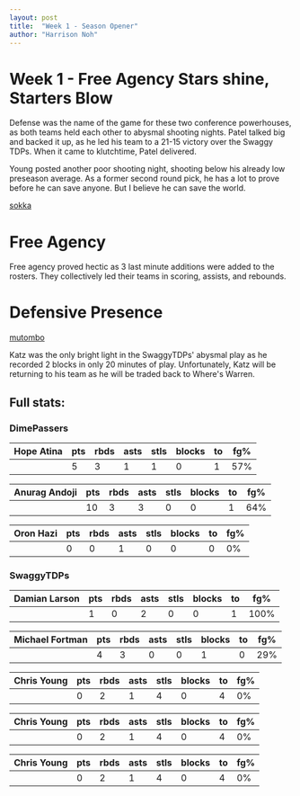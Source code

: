 ```yaml
---
layout: post
title:  "Week 1 - Season Opener"
author: "Harrison Noh"
---
```



# Week 1 - Free Agency Stars shine, Starters Blow

Defense was the name of the game for these two conference powerhouses, as both teams held each other to abysmal shooting nights. Patel talked big and backed it up, as he led his team to a 21-15 victory over the Swaggy TDPs. When it came to klutchtime, Patel delivered. 

Young posted another poor shooting night, shooting below his already low preseason average. As a former second round pick, he has a lot to prove before he can save anyone. But I believe he can save the world. 

[sokka](https://media.giphy.com/media/kkSkgexb9xBoQ/giphy.gif)

# Free Agency

Free agency proved hectic as 3 last minute additions were added to the rosters. They collectively led their teams in scoring, assists, and rebounds.

# Defensive Presence

[mutombo](https://media.giphy.com/media/oNUeBPfgbgI7K/giphy.gif)

Katz was the only bright light in the SwaggyTDPs' abysmal play as he recorded 2 blocks in only 20 minutes of play. Unfortunately, Katz will be returning to his team as he will be traded back to Where's Warren.

## Full stats:
### DimePassers

| Hope Atina | pts | rbds | asts | stls | blocks | to | fg% |
|------------|-----|------|------|------|--------|----|-----|
|            | 5   | 3    | 1    | 1    | 0      | 1  | 57% |

| Anurag Andoji | pts | rbds | asts | stls | blocks | to | fg% |
|---------------|-----|------|------|------|--------|----|-----|
|               | 10  | 3    | 3    | 0    | 0      | 1  | 64% |

| Oron Hazi | pts | rbds | asts | stls | blocks | to | fg% |
|-----------|-----|------|------|------|--------|----|-----|
|           | 0   | 0    | 1    | 0    | 0      | 0  | 0%  |

### SwaggyTDPs

| Damian Larson | pts | rbds | asts | stls | blocks | to | fg%  |
|---------------|-----|------|------|------|--------|----|------|
|               | 1   | 0    | 2    | 0    | 0      | 1  | 100% |

| Michael Fortman | pts | rbds | asts | stls | blocks | to | fg% |
|-----------------|-----|------|------|------|--------|----|-----|
|                 | 4   | 3    | 0    | 0    | 1      | 0  | 29% |

| Chris Young | pts | rbds | asts | stls | blocks | to | fg% |
|------------------|-----|------|------|------|--------|----|-----|
|                  | 0   | 2    | 1    | 4    | 0      | 4  | 0%  |

| Chris Young | pts | rbds | asts | stls | blocks | to | fg% |
|------------------|-----|------|------|------|--------|----|-----|
|                  | 0   | 2    | 1    | 4    | 0      | 4  | 0%  |

| Chris Young | pts | rbds | asts | stls | blocks | to | fg% |
|------------------|-----|------|------|------|--------|----|-----|
|                  | 0   | 2    | 1    | 4    | 0      | 4  | 0%  |

